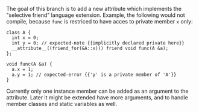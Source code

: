 The goal of this branch is to add a new attribute which implements the "selective friend" language extension.
Example, the following would not compile, because `func` is restriced to have acces to private member `x` only:
```
class A {
  int x = 0;
  int y = 0; // expected-note {{implicitly declared private here}}
  __attribute__((friend_for(&A::x))) friend void func(A &a);
};

void func(A &a) {
  a.x = 1;
  a.y = 1; // expected-error {{'y' is a private member of 'A'}}
}
```
Currently only one instance member can be added as an argument to the attribute.
Later it might be extended have more arguments, and to handle member classes and static variables as well.
